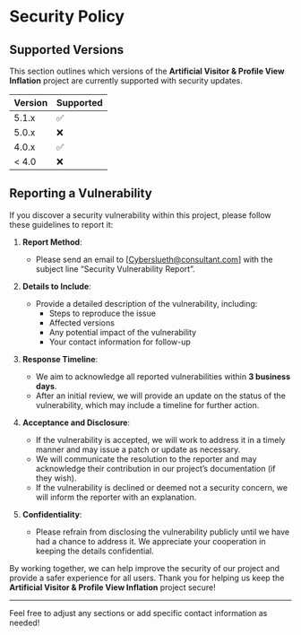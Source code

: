 # Security Policy

## Supported Versions

This section outlines which versions of the **Artificial Visitor & Profile View Inflation** project are currently supported with security updates.

| Version | Supported          |
| ------- | ------------------ |
| 5.1.x   | :white_check_mark: |
| 5.0.x   | :x:                |
| 4.0.x   | :white_check_mark: |
| < 4.0   | :x:                |

## Reporting a Vulnerability

If you discover a security vulnerability within this project, please follow these guidelines to report it:

1. **Report Method**:  
   - Please send an email to [Cyberslueth@consultant.com] with the subject line “Security Vulnerability Report”.

2. **Details to Include**:  
   - Provide a detailed description of the vulnerability, including:
     - Steps to reproduce the issue
     - Affected versions
     - Any potential impact of the vulnerability
     - Your contact information for follow-up

3. **Response Timeline**:  
   - We aim to acknowledge all reported vulnerabilities within **3 business days**.
   - After an initial review, we will provide an update on the status of the vulnerability, which may include a timeline for further action.

4. **Acceptance and Disclosure**:  
   - If the vulnerability is accepted, we will work to address it in a timely manner and may issue a patch or update as necessary.
   - We will communicate the resolution to the reporter and may acknowledge their contribution in our project’s documentation (if they wish).
   - If the vulnerability is declined or deemed not a security concern, we will inform the reporter with an explanation.

5. **Confidentiality**:  
   - Please refrain from disclosing the vulnerability publicly until we have had a chance to address it. We appreciate your cooperation in keeping the details confidential.

By working together, we can help improve the security of our project and provide a safer experience for all users. Thank you for helping us keep the **Artificial Visitor & Profile View Inflation** project secure!

--- 

Feel free to adjust any sections or add specific contact information as needed!
